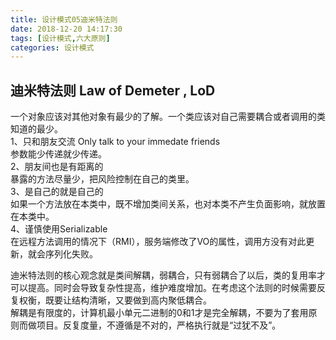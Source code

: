 ```yaml
---
title: 设计模式05迪米特法则
date: 2018-12-20 14:17:30
tags: [设计模式,六大原则]
categories: 设计模式
---
```


## 迪米特法则   Law of Demeter , LoD 

一个对象应该对其他对象有最少的了解。一个类应该对自己需要耦合或者调用的类知道的最少。  
1、只和朋友交流 Only talk to your immedate friends  
参数能少传递就少传递。  
2、朋友间也是有距离的  
暴露的方法尽量少，把风险控制在自己的类里。  
3、是自己的就是自己的  
如果一个方法放在本类中，既不增加类间关系，也对本类不产生负面影响，就放置在本类中。  
4、谨慎使用Serializable  
在远程方法调用的情况下（RMI），服务端修改了VO的属性，调用方没有对此更新，就会序列化失败。  

迪米特法则的核心观念就是类间解耦，弱耦合，只有弱耦合了以后，类的复用率才可以提高。同时会导致复杂性提高，维护难度增加。在考虑这个法则的时候需要反复权衡，既要让结构清晰，又要做到高内聚低耦合。   
解耦是有限度的，计算机最小单元二进制的0和1才是完全解耦，不要为了套用原则而做项目。反复度量，不遵循是不对的，严格执行就是“过犹不及”。
